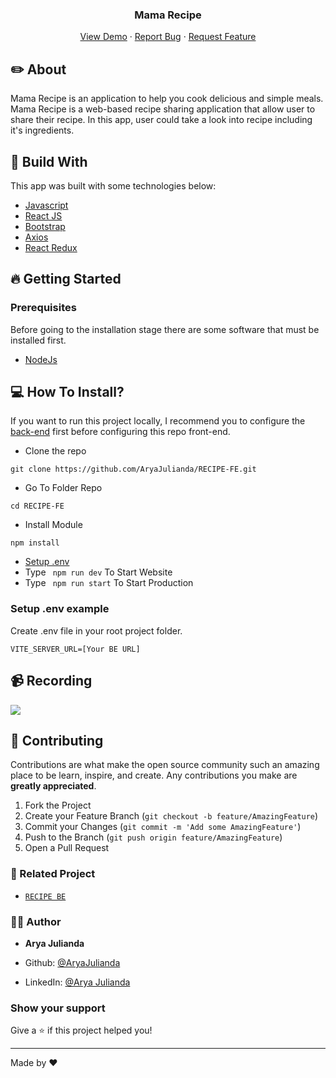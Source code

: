 <!-- <div id="top"></div> -->

<!-- PROJECT LOGO -->
<!-- <br /> -->
<div align="center">
  <h3 align="center">Mama Recipe</h3>

  <p align="center">
    <a href="https://e82c3767.mama-recipe.pages.dev/">View Demo</a>
    ·
    <a href="https://github.com/AryaJulianda/RECIPE-FE/issues">Report Bug</a>
    ·
    <a href="https://github.com/AryaJulianda/RECIPE-FE/issues">Request Feature</a>
  </p>
</div>



<!-- ABOUT THE PROJECT -->

## ✏️ About
Mama Recipe is an application to help you cook delicious and simple meals. Mama Recipe is a web-based recipe sharing application that allow user to share their recipe. In this app, user could take a look into recipe including it's ingredients.

## 🔖 Build With
This app was built with some technologies below:

- [Javascript](https://www.javascript.com/)
- [React JS](https://nextjs.org)
- [Bootstrap](https://www.npmjs.com/package/bootstrap)
- [Axios](https://axios-http.com/)
- [React Redux](https://react-redux.js.org/introduction/getting-started)

## 🔥 Getting Started

### Prerequisites

Before going to the installation stage there are some software that must be installed first.

- [NodeJs](https://nodejs.org/en/download/)


## 💻 How To Install?

If you want to run this project locally, I recommend you to configure the [back-end](https://github.com/AryaJulianda/RECIPE-BE) first before configuring this repo front-end.

- Clone the repo

```
git clone https://github.com/AryaJulianda/RECIPE-FE.git
```

- Go To Folder Repo

```
cd RECIPE-FE
```

- Install Module

```
npm install
```

- <a href="#setup-env">Setup .env</a>
- Type ` npm run dev` To Start Website
- Type ` npm run start` To Start Production

### Setup .env example

Create .env file in your root project folder.

```
VITE_SERVER_URL=[Your BE URL]

```

## 📹 Recording
![](https://github.com/AryaJulianda/RECIPE-FE/blob/main/demo_mama_recipe.gif)


## 🍻 Contributing

Contributions are what make the open source community such an amazing place to be learn, inspire, and create. Any contributions you make are **greatly appreciated**.

1. Fork the Project
2. Create your Feature Branch (`git checkout -b feature/AmazingFeature`)
3. Commit your Changes (`git commit -m 'Add some AmazingFeature'`)
4. Push to the Branch (`git push origin feature/AmazingFeature`)
5. Open a Pull Request


### 🚀 Related Project

* [`RECIPE BE`](https://github.com/AryaJulianda/RECIPE-BE)


### 👨‍💻 Author

* **Arya Julianda**

* Github: [@AryaJulianda](https://github.com/AryaJulianda)
* LinkedIn: [@Arya Julianda](https://www.linkedin.com/in/aryajulianda)

### Show your support

Give a ⭐️ if this project helped you!

***
Made by ❤️ 
